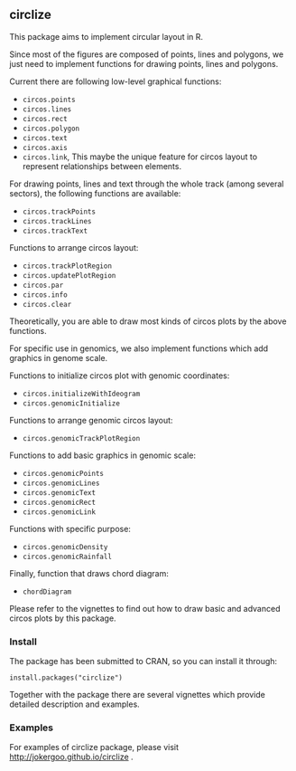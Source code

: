 ## circlize

This package aims to implement circular layout in R.

Since most of the figures are composed of points, lines and polygons, 
we just need to implement functions for drawing points, lines and polygons.

Current there are following low-level graphical functions: 

- `circos.points`
- `circos.lines`
- `circos.rect`
- `circos.polygon`
- `circos.text`
- `circos.axis`
- `circos.link`, This maybe the unique feature for circos layout to represent relationships between elements.
 
For drawing points, lines and text through the whole track (among several sectors), the following 
functions are available:

- `circos.trackPoints`
- `circos.trackLines`
- `circos.trackText`

Functions to arrange circos layout:

- `circos.trackPlotRegion`
- `circos.updatePlotRegion`
- `circos.par`
- `circos.info`
- `circos.clear`

Theoretically, you are able to draw most kinds of circos plots by the above functions.

For specific use in genomics, we also implement functions which add graphics in genome scale.

Functions to initialize circos plot with genomic coordinates:
 
- `circos.initializeWithIdeogram`
- `circos.genomicInitialize`

Functions to arrange genomic circos layout:

- `circos.genomicTrackPlotRegion`

Functions to add basic graphics in genomic scale:

- `circos.genomicPoints`
- `circos.genomicLines`
- `circos.genomicText`
- `circos.genomicRect`
- `circos.genomicLink`

Functions with specific purpose:

- `circos.genomicDensity`
- `circos.genomicRainfall`

Finally, function that draws chord diagram:

- `chordDiagram`

Please refer to the vignettes to find out how to draw basic and advanced circos plots by this package.


### Install

The package has been submitted to CRAN, so you can install it through:

    install.packages("circlize")

Together with the package there are several vignettes which provide detailed description and examples.


### Examples

For examples of circlize package, please visit http://jokergoo.github.io/circlize .

